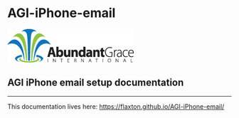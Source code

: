 # AGI-iPhone-email
![Abundant Grace International](./AGI-Logo-2017.png "Abundant Grace International")
## AGI iPhone email setup documentation
* * *
This documentation lives here: https://flaxton.github.io/AGI-iPhone-email/

